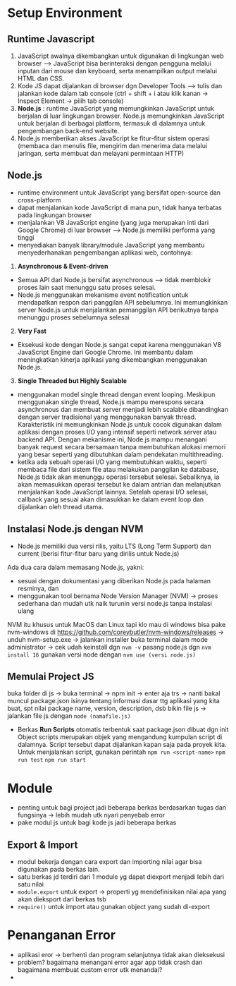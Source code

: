 # Setup Environment 
## Runtime Javascript
1. JavaScript awalnya dikembangkan untuk digunakan di lingkungan web browser --> JavaScript bisa berinteraksi dengan pengguna melalui inputan dari mouse dan keyboard, serta menampilkan output melalui HTML dan CSS.
2. Kode JS dapat dijalankan di browser dgn Developer Tools --> tulis dan jalankan kode dalam tab console (ctrl + shift + i atau klik kanan -> Inspect Element -> pilih tab console)
3. **Node.js** : runtime JavaScript yang memungkinkan JavaScript untuk berjalan di luar lingkungan browser. Node.js memungkinkan JavaScript untuk berjalan di berbagai platform, termasuk di dalamnya untuk pengembangan back-end website.
4. Node.js memberikan akses JavaScript ke fitur-fitur sistem operasi (membaca dan menulis file, mengirim dan menerima data melalui jaringan, serta membuat dan melayani permintaan HTTP)

## Node.js 
- runtime environment untuk JavaScript yang bersifat open-source dan cross-platform
- dapat menjalankan kode JavaScript di mana pun, tidak hanya terbatas pada lingkungan browser
- menjalankan V8 JavaScript engine (yang juga merupakan inti dari Google Chrome) di luar browser --> Node.js memiliki performa yang tinggi
- menyediakan banyak library/module JavaScript yang membantu menyederhanakan pengembangan aplikasi web, contohnya:
1. **Asynchronous & Event-driven**
- Semua API dari Node.js bersifat asynchronous --> tidak memblokir proses lain saat menunggu satu proses selesai.
- Node.js menggunakan mekanisme event notification untuk mendapatkan respon dari panggilan API sebelumnya. Ini memungkinkan server Node.js untuk menjalankan pemanggilan API berikutnya tanpa menunggu proses sebelumnya selesai
2. **Very Fast**
- Eksekusi kode dengan Node.js sangat cepat karena menggunakan V8 JavaScript Engine dari Google Chrome. Ini membantu dalam meningkatkan kinerja aplikasi yang dikembangkan menggunakan Node.js.
3. **Single Threaded but Highly Scalable**
- menggunakan model single thread dengan event looping. Meskipun menggunakan single thread, Node.js mampu merespons secara asynchronous dan membuat server menjadi lebih scalable dibandingkan dengan server tradisional yang menggunakan banyak thread. Karakteristik ini memungkinkan Node.js untuk cocok digunakan dalam aplikasi dengan proses I/O yang intensif seperti network server atau backend API. Dengan mekanisme ini, Node.js mampu menangani banyak request secara bersamaan tanpa membutuhkan alokasi memori yang besar seperti yang dibutuhkan dalam pendekatan multithreading.
- ketika ada sebuah operasi I/O yang membutuhkan waktu, seperti membaca file dari sistem file atau melakukan panggilan ke database, Node.js tidak akan menunggu operasi tersebut selesai. Sebaliknya, ia akan memasukkan operasi tersebut ke dalam antrian dan melanjutkan menjalankan kode JavaScript lainnya. Setelah operasi I/O selesai, callback yang sesuai akan dimasukkan ke dalam event loop dan dijalankan oleh thread utama.

## Instalasi Node.js dengan NVM 
- Node.js memiliki dua versi rilis, yaitu LTS (Long Term Support) dan current (berisi fitur-fitur baru yang dirilis untuk Node.js)

Ada dua cara dalam memasang Node.js, yakni:
- sesuai dengan dokumentasi yang diberikan Node.js pada halaman resminya, dan
- menggunakan tool bernama Node Version Manager (NVM) -> proses sederhana dan mudah utk naik turunin versi node.js tanpa instalasi ulang

NVM itu khusus untuk MacOS dan Linux tapi klo mau di windows bisa pake nvm-windows di https://github.com/coreybutler/nvm-windows/releases -> unduh nvm-setup.exe -> jalankan installer
buka terminal dalam mode administrator -> cek udah keinstall dgn `nvm -v` 
pasang node.js dgn `nvm install 16`
gunakan versi node dengan `nvm use (versi node.js)`

## Memulai Project JS 
buka folder di js -> buka terminal -> npm init -> enter aja trs -> nanti bakal muncul package.json 
isinya tentang informasi dasar ttg aplikasi yang kita buat, spt nilai package name, version, description, dsb
bikin file js -> jalankan file js dengan `node (namafile.js)`

- Berkas **Run Scripts** otomatis terbentuk saat package.json dibuat dgn init
  Object scripts merupakan objek yang mengandung kumpulan script di dalamnya. Script tersebut dapat dijalankan kapan saja pada proyek kita. Untuk menjalankan script, gunakan perintah `npm run <script-name>`
`npm run test`  `npm run start`

# Module 
- penting untuk bagi project jadi beberapa berkas berdasarkan tugas dan fungsinya -> lebih mudah utk nyari penyebab error
- pake modul js untuk bagi kode js jadi beberapa berkas

## Export & Import 
- modul bekerja dengan cara export dan importing nilai agar bisa digunakan pada berkas lain.
- satu berkas jd terdiri dari 1 module yg dapat diexport menjadi lebih dari satu nilai
- `module.export` untuk export -> properti yg mendefinisikan nilai apa yang akan dieksport dari berkas tsb
- `require()` untuk import atau gunakan object yang sudah di-export 

# Penanganan Error 
- aplikasi eror -> berhenti dan program selanjutnya tidak akan dieksekusi
- problem? bagaimana menangani error agar app tidak crash dan bagaimana membuat custom error utk menandai?
- 
